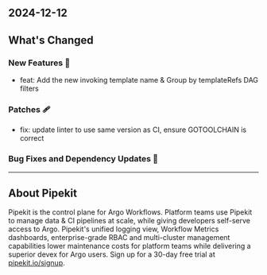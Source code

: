 ## 2024-12-12

## What's Changed
### New Features 🎉
* feat: Add the new invoking template name & Group by templateRefs DAG filters  
### Patches 🩹
* fix: update linter to use same version as CI, ensure GOTOOLCHAIN is correct 



### Bug Fixes and Dependency Updates 🐞

---

## About Pipekit

Pipekit is the control plane for Argo Workflows. Platform teams use Pipekit to manage data & CI pipelines at scale, while giving developers self-serve access to Argo. Pipekit's unified logging view, Workflow Metrics dashboards, enterprise-grade RBAC and multi-cluster management capabilities lower maintenance costs for platform teams while delivering a superior devex for Argo users. Sign up for a 30-day free trial at [pipekit.io/signup](https://pipekit.io/signup?utm_campaign=release-notes).
